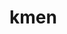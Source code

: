 # kmen

  <!-- =======================================================
  * Template Name: Kingsmen
  * Updated: April 18  2023 with Bootstrap v5.2.3
  * Template URL: https://masirul-codify.github.io/kmen/
  * Author:https://triplebytesoft.com/

  ======================================================== -->
